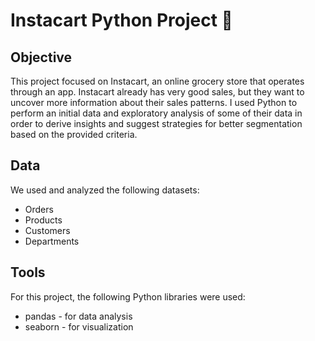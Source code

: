 # Instacart Python Project 🛒

## Objective

This project focused on Instacart, an online grocery store that operates through an app. Instacart already has very good sales, but they want to uncover more information about their sales patterns. I used Python to perform an initial data and exploratory analysis of some of their data in order to derive insights and suggest strategies for better segmentation based on the provided criteria.

## Data

We used and analyzed the following datasets:
- Orders
- Products
- Customers
- Departments

## Tools

For this project, the following Python libraries were used:
- pandas - for data analysis
- seaborn - for visualization


